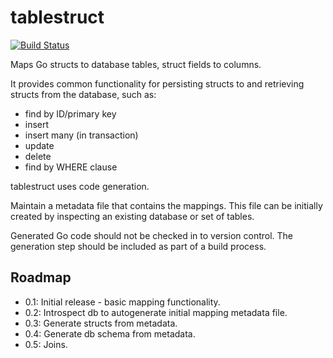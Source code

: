 tablestruct
===========

[![Build Status](https://travis-ci.org/paulsmith/tablestruct.svg)](https://travis-ci.org/paulsmith/tablestruct)

Maps Go structs to database tables, struct fields to columns.

It provides common functionality for persisting structs to and retrieving
structs from the database, such as:

* find by ID/primary key
* insert
* insert many (in transaction)
* update
* delete
* find by WHERE clause

tablestruct uses code generation.

Maintain a metadata file that contains the mappings. This file can be initially
created by inspecting an existing database or set of tables.

Generated Go code should not be checked in to version control. The generation
step should be included as part of a build process.

Roadmap
-------

* 0.1: Initial release - basic mapping functionality.
* 0.2: Introspect db to autogenerate initial mapping metadata file.
* 0.3: Generate structs from metadata.
* 0.4: Generate db schema from metadata.
* 0.5: Joins.
